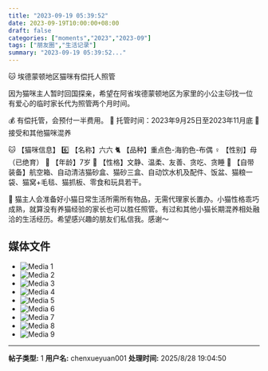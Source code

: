 ```yaml
---
title: "2023-09-19 05:39:52"
date: 2023-09-19T10:00:00+08:00
draft: false
categories: ["moments","2023","2023-09"]
tags: ["朋友圈","生活记录"]
summary: "2023-09-19 05:39:52..."
---
```


🐱 埃德蒙顿地区猫咪有偿托人照管

因为猫咪主人暂时回国探亲，希望在阿省埃德蒙顿地区为家里的小公主🐱找一位有爱心的临时家长代为照管两个月时间。

💰 有偿托管，会预付一半费用。
📆 托管时间：2023年9月25日至2023年11月底 
👭 接受和其他猫咪混养

🐱 【猫咪信息】
6️⃣ 【名称】六六
🐈 【品种】重点色-海豹色-布偶
♀️ 【性别】母（已绝育）
🎂 【年龄】7岁
🎀 【性格】文静、温柔、友善、贪吃、贪睡
🎁 【自带装备】航空箱、自动清洁猫砂盒、猫砂三盒、自动饮水机及配件、饭盆、猫粮一袋、猫窝+毛毯、猫抓板、零食和玩具若干。

🙏 猫主人会准备好小猫日常生活所需所有物品，无需代理家长置办。小猫性格乖巧成熟，就算没有养猫经验的家长也可以胜任照管。有过和其他小猫长期混养相处融洽的生活经历。希望感兴趣的朋友们私信我。感谢～

## 媒体文件

- ![Media 1](/Moments/photos/2023-09-19/202309190539520.jpg)
- ![Media 2](/Moments/photos/2023-09-19/202309190539521.jpg)
- ![Media 3](/Moments/photos/2023-09-19/202309190539522.jpg)
- ![Media 4](/Moments/photos/2023-09-19/202309190539523.jpg)
- ![Media 5](/Moments/photos/2023-09-19/202309190539524.jpg)
- ![Media 6](/Moments/photos/2023-09-19/202309190539525.jpg)
- ![Media 7](/Moments/photos/2023-09-19/202309190539526.jpg)
- ![Media 8](/Moments/photos/2023-09-19/202309190539527.jpg)
- ![Media 9](/Moments/photos/2023-09-19/202309190539528.jpg)

---

**帖子类型:** 1
**用户名:** chenxueyuan001
**处理时间:** 2025/8/28 19:04:50